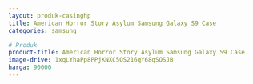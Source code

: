 ```yaml
---
layout: produk-casinghp
title: American Horror Story Asylum Samsung Galaxy S9 Case
categories: samsung

# Produk
product-title: American Horror Story Asylum Samsung Galaxy S9 Case
image-drive: 1xqLYhaPp8PPjKNXC5QS216qY68qSOSJB
harga: 90000
---
```

